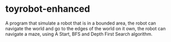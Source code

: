# toyrobot-enhanced
A program that simulate a robot that is in a bounded area, the robot can navigate the world and go to the edges of the world on it own, the robot can navigate a maze, using A Start, BFS and Depth First Search algorithm.
